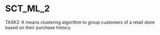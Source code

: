 # SCT_ML_2
TASK2: K means clustering algorithm to group customers of a retail store based on their purchase history.
